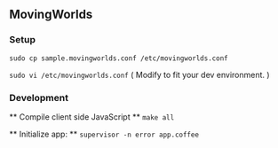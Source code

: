 ## MovingWorlds


### Setup
`sudo cp sample.movingworlds.conf /etc/movingworlds.conf`

`sudo vi /etc/movingworlds.conf` ( Modify to fit your dev environment. )

### Development
** Compile client side JavaScript **
`make all`

** Initialize app: **
`supervisor -n error app.coffee`